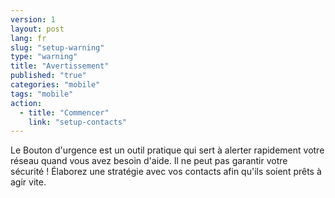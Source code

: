 ```yaml
---
version: 1
layout: post
lang: fr
slug: "setup-warning"
type: "warning"
title: "Avertissement"
published: "true"
categories: "mobile"
tags: "mobile"
action: 
  - title: "Commencer"
    link: "setup-contacts"
---
```


Le Bouton d'urgence est un outil pratique qui sert à alerter rapidement votre réseau quand vous avez besoin d'aide. Il ne peut pas garantir votre sécurité ! Élaborez une stratégie avec vos contacts afin qu'ils soient prêts à agir vite. 
